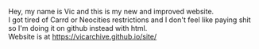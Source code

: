 Hey, my name is Vic and this is my new and improved website.<br />
I got tired of Carrd or Neocities restrictions and I don't feel like paying shit so I'm doing it on github instead with html. <br />
Website is at https://vicarchive.github.io/site/
